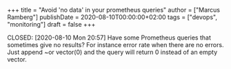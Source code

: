 +++
title = "Avoid 'no data' in your prometheus queries"
author = ["Marcus Ramberg"]
publishDate = 2020-08-10T00:00:00+02:00
tags = ["devops", "monitoring"]
draft = false
+++

CLOSED: <span class="timestamp-wrapper"><span class="timestamp">[2020-08-10 Mon 20:57]</span></span>
Have some Prometheus queries that sometimes give no results? For instance error rate when there are no errors. Just append ~or vector(0) and the query will return 0 instead of an empty vector.
